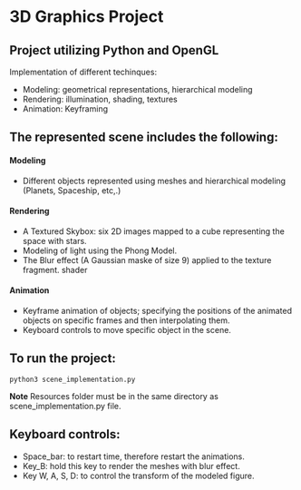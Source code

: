 # 3D Graphics Project

## Project utilizing Python and OpenGL 
Implementation of different techinques:
  * Modeling: geometrical representations, hierarchical modeling
  * Rendering: illumination, shading, textures
  * Animation: Keyframing

## The represented scene includes the following:
#### Modeling
  * Different objects represented using meshes and hierarchical modeling (Planets, Spaceship, etc,.)
#### Rendering
  * A Textured Skybox: six 2D images mapped to a cube representing the space with stars.
  * Modeling of light using the Phong Model.
  * The Blur effect (A Gaussian maske of size 9) applied to the texture fragment. shader
#### Animation
  * Keyframe animation of objects; specifying the positions of the animated objects on specific frames and then interpolating them.
  * Keyboard controls to move specific object in the scene.

 
## To run the project: 
```
python3 scene_implementation.py
```

**Note** Resources folder must be in the same directory as scene_implementation.py file.


## Keyboard controls:
* Space_bar: to restart time, therefore restart the animations.
* Key_B: hold this key to render the meshes with blur effect.
* Key W, A, S, D: to control the transform of the modeled figure.



